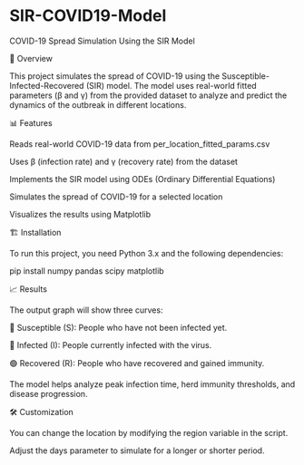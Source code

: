 # SIR-COVID19-Model
COVID-19 Spread Simulation Using the SIR Model

📌 Overview

This project simulates the spread of COVID-19 using the Susceptible-Infected-Recovered (SIR) model. The model uses real-world fitted parameters (β and γ) from the provided dataset to analyze and predict the dynamics of the outbreak in different locations.

📊 Features

Reads real-world COVID-19 data from per_location_fitted_params.csv

Uses β (infection rate) and γ (recovery rate) from the dataset

Implements the SIR model using ODEs (Ordinary Differential Equations)

Simulates the spread of COVID-19 for a selected location

Visualizes the results using Matplotlib

🏗️ Installation

To run this project, you need Python 3.x and the following dependencies:

pip install numpy pandas scipy matplotlib

📈 Results

The output graph will show three curves:

🔵 Susceptible (S): People who have not been infected yet.

🔴 Infected (I): People currently infected with the virus.

🟢 Recovered (R): People who have recovered and gained immunity.

The model helps analyze peak infection time, herd immunity thresholds, and disease progression.

🛠️ Customization

You can change the location by modifying the region variable in the script.

Adjust the days parameter to simulate for a longer or shorter period.
